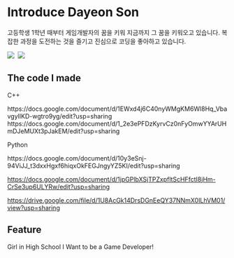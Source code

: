# Introduce Dayeon Son 

<p>
    고등학생 1학년 때부터 게임개발자의 꿈을 키워 지금까지 그 꿈을 키워오고 있습니다. 복잡한 과정을 도전하는 것을 즐기고 진심으로 코딩을 좋아하고 있습니다.
</p>

<p>
    <img src="https://img.shields.io/badge/C-0100?style=flat-square&logoColor=blue"/>&nbsp
<img src="https://img.shields.io/badge/Python-7F52FF?style=flat-square&logo=Kotlin&logoColor=white"/>&nbsp
</p>

## The code I made
<p>
    C++
</p>
https://docs.google.com/document/d/1EWxd4j6C40nyWMgKM6Wl8Hq_VbavgylIKD-wgtro9yg/edit?usp=sharing
https://docs.google.com/document/d/1_2e3ePFDzKyrvCz0nFyOmwYYArUHmDJeMUXt3pJakEM/edit?usp=sharing

<p>
    Python
</p>
https://docs.google.com/document/d/10y3eSnj-94ViJJ_t3dxxHgxf6hiqxOkFEGJngyYZ5KI/edit?usp=sharing

https://docs.google.com/document/d/1jpGPlbXSjTPZxpfltScHFfctI8jHm-CrSe3up6ULYRw/edit?usp=sharing

https://drive.google.com/file/d/1U8AcGk14DrsDGnEeQY37NNmX0ILhVM01/view?usp=sharing

## Feature

Girl in High School
I Want to be a Game Developer!
